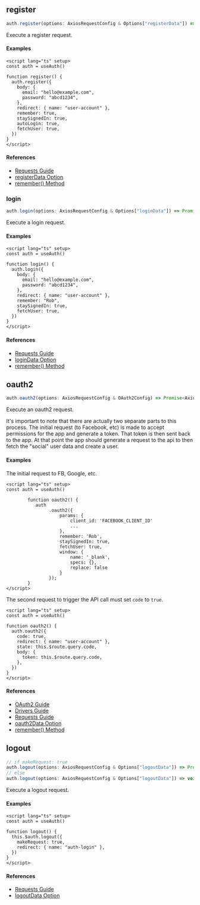 ## register

```ts
auth.register(options: AxiosRequestConfig & Options["registerData"]) => Promise<AxiosResponse>
```

Execute a register request.

#### Examples

```vue
<script lang="ts" setup>
const auth = useAuth()

function register() {
  auth.register({
    body: {
      email: "hello@example.com",
      password: "abcd1234",
    },
    redirect: { name: "user-account" },
    remember: true,
    staySignedIn: true,
    autoLogin: true,
    fetchUser: true,
  })
}
</script>
```

#### References

- [Requests Guide](/guide/requests)
- [registerData Option](/options/core#registerdata)
- [remember() Method](/methods/utils#remember)

### login

```ts
auth.login(options: AxiosRequestConfig & Options["loginData"]) => Promise<AxiosResponse>
```

Execute a login request.

#### Examples

```vue
<script lang="ts" setup>
const auth = useAuth()

function login() {
  auth.login({
    body: {
      email: "hello@example.com",
      password: "abcd1234",
    },
    redirect: { name: "user-account" },
    remember: "Rob",
    staySignedIn: true,
    fetchUser: true,
  })
}
</script>
```

#### References

- [Requests Guide](/guide/requests)
- [loginData Option](/options/core#logindata)
- [remember() Method](/methods/utils#remember)

## oauth2

```ts
auth.oauth2(options: AxiosRequestConfig & OAuth2Config) => Promise<AxiosResponse>
```

Execute an oauth2 request.

It's important to note that there are actually two separate parts to this process. The initial request (to Facebook, etc) is made to accept permissions for the app and generate a token. That token is then sent back to the app. At that point the app should generate a request to the api to then fetch the "social" user data and create a user.

#### Examples

The initial request to FB, Google, etc.

```vue
<script lang="ts" setup>
const auth = useAuth()

        function oauth2() {
           auth
                .oauth2({
                    params: {
                        client_id: 'FACEBOOK_CLIENT_ID'
                        ...
                    },
                    remember: 'Rob',
                    staySignedIn: true,
                    fetchUser: true,
                    window: {
                        name: '_blank',
                        specs: {},
                        replace: false
                    }
                });
        }
</script>
```

The second request to trigger the API call must set `code` to `true`.

```vue
<script lang="ts" setup>
const auth = useAuth()

function oauth2() {
  auth.oauth2({
    code: true,
    redirect: { name: "user-account" },
    state: this.$route.query.code,
    body: {
      token: this.$route.query.code,
    },
  })
}
</script>
```

#### References

- [OAuth2 Guide](/guide/oauth2)
- [Drivers Guide](/guide/drivers)
- [Requests Guide](/guide/requests)
- [oauth2Data Option](/options/core#oauth2data)
- [remember() Method](/methods/utils#remember)

## logout

```ts
// if makeRequest: true
auth.logout(options: AxiosRequestConfig & Options["logoutData"]) => Promise<AxiosResponse>
// else
auth.logout(options: AxiosRequestConfig & Options["logoutData"]) => void
```

Execute a logout request.

#### Examples

```vue
<script lang="ts" setup>
const auth = useAuth()

function logout() {
  this.$auth.logout({
    makeRequest: true,
    redirect: { name: "auth-login" },
  })
}
</script>
```

#### References

- [Requests Guide](/guide/requests)
- [logoutData Option](/options/core#logoutdata)
